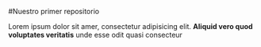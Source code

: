 #Nuestro primer repositorio

<p> Lorem ipsum dolor sit amer, consectetur adipisicing elit. <strong>Aliquid vero quod voluptates veritatis</strong> unde esse odit quasi consecteur </p>